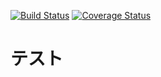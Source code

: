 [![Build Status](https://travis-ci.org/Hyodong-Kim/20191114LyzonStudy.svg?branch=master)](https://travis-ci.org/Hyodong-Kim/20191114LyzonStudy) [![Coverage Status](https://coveralls.io/repos/github/Hyodong-Kim/20191114LyzonStudy/badge.svg?branch=master)](https://coveralls.io/github/Hyodong-Kim/20191114LyzonStudy?branch=master)
# テスト
